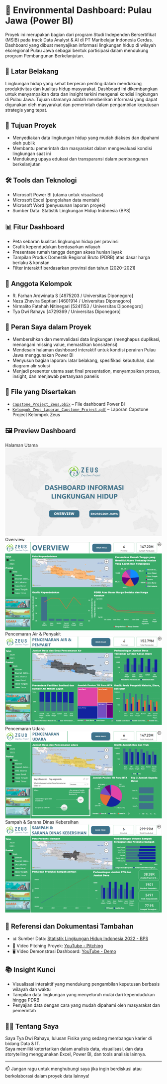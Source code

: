 
# 🌱 Environmental Dashboard: Pulau Jawa (Power BI)

Proyek ini merupakan bagian dari program Studi Independen Bersertifikat (MSIB) pada track Data Analyst & AI di PT Maribelajar Indonesia Cerdas. Dashboard yang dibuat menyajikan informasi lingkungan hidup di wilayah ekoregional Pulau Jawa sebagai bentuk partisipasi dalam mendukung program Pembangunan Berkelanjutan.

## 📌 Latar Belakang

Lingkungan hidup yang sehat berperan penting dalam mendukung produktivitas dan kualitas hidup masyarakat. Dashboard ini dikembangkan untuk menyampaikan data dan insight terkini mengenai kondisi lingkungan di Pulau Jawa. Tujuan utamanya adalah memberikan informasi yang dapat digunakan oleh masyarakat dan pemerintah dalam pengambilan keputusan strategis yang tepat.

## 🎯 Tujuan Proyek

- Menyediakan data lingkungan hidup yang mudah diakses dan dipahami oleh publik
- Membantu pemerintah dan masyarakat dalam mengevaluasi kondisi lingkungan saat ini
- Mendukung upaya edukasi dan transparansi dalam pembangunan berkelanjutan

## 🛠 Tools dan Teknologi

- Microsoft Power BI (utama untuk visualisasi)
- Microsoft Excel (pengolahan data mentah)
- Microsoft Word (penyusunan laporan proyek)
- Sumber Data: Statistik Lingkungan Hidup Indonesia (BPS)

## 📊 Fitur Dashboard

- Peta sebaran kualitas lingkungan hidup per provinsi
- Grafik kependudukan berdasarkan wilayah
- Presentase rumah tangga dengan akses hunian layak
- Tampilan Produk Domestik Regional Bruto (PDRB) atas dasar harga berlaku & konstan
- Filter interaktif berdasarkan provinsi dan tahun (2020–2021)

## 👥 Anggota Kelompok

- R. Farhan Ardwinata S [4975203 / Universitas Diponegoro]
- Neza Zhevira Septiani [4601914 / Universitas Diponegoro]
- Nirmalito Fatehah Nitinegari [5241153 / Universitas Diponegoro]
- Tya Dwi Rahayu [4729369 / Universitas Diponegoro]

## 🧠 Peran Saya dalam Proyek

- Membersihkan dan memvalidasi data lingkungan (menghapus duplikasi, menangani missing value, memastikan konsistensi)
- Mendesain halaman dashboard interaktif untuk kondisi perairan Pulau Jawa menggunakan Power BI
- Menyusun bagian laporan: latar belakang, spesifikasi kebutuhan, dan diagram alir solusi
- Menjadi presenter utama saat final presentation, menyampaikan proses, insight, dan menjawab pertanyaan panelis

## 📄 File yang Disertakan

- [`Capstone_Project_Zeus.pbix`](Capstone_Project_Zeus.pbix) – File dashboard Power BI
- [`Kelompok_Zeus_Laporan_Capstone_Project.pdf`](Kelompok_Zeus_Laporan_Capstone_Project.pdf) – Laporan Capstone Project Kelompok Zeus


## 🖼️ Preview Dashboard

Halaman Utama [![Screenshot 1](HalamanUtama.png)](HalamanUtama.png) 
Overview [![Screenshot 2](Overview.png)](Overview.png) 
Pencemaran Air & Penyakit [![Screenshot 3](PencemaranAir&Penyakit.png)](PencemaranAir&Penyakit.png) 
Pencemaran Udara [![Screenshot 4](PencemaranUdara.png)](PencemaranUdara.png) 
Sampah & Sarana Dinas Kebersihan [![Screenshot 5](Sampah&SaranaDinasKebersihan.png)](Sampah&SaranaDinasKebersihan.png) 


## 🔗 Referensi dan Dokumentasi Tambahan

- 📊 Sumber Data: [Statistik Lingkungan Hidup Indonesia 2022 - BPS](https://www.bps.go.id/id/publication/2022/11/30/eb06d1c8e37285cac10c3086/statistik-lingkungan-hidup-indonesia-2022.html)
- 🎤 Video Pitching Proyek: [YouTube - Pitching](https://youtu.be/Ht2CC7Me0oU?si=-Uw_4d0jte9aQT-E)
- 🖥️ Video Demonstrasi Dashboard: [YouTube - Demo](https://youtu.be/HlznwahUSjk?si=lyj7cjaIuVKxNu8J)


## 📚 Insight Kunci

- Visualisasi interaktif yang mendukung pengambilan keputusan berbasis wilayah dan waktu
- Tampilan data lingkungan yang menyeluruh mulai dari kependudukan hingga PDRB
- Penyajian data dengan cara yang mudah dipahami oleh masyarakat dan pemerintah

## 👩‍💻 Tentang Saya

Saya Tya Dwi Rahayu, lulusan Fisika yang sedang membangun karier di bidang Data & IT.  
Saya memiliki ketertarikan dalam analisis data, visualisasi, dan data storytelling menggunakan Excel, Power BI, dan tools analisis lainnya.

---

📫 Jangan ragu untuk menghubungi saya jika ingin berdiskusi atau berkolaborasi dalam proyek data lainnya!
